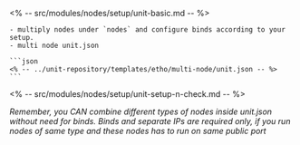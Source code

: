 <% -- src/modules/nodes/setup/unit-basic.md -- %>
    
    - multiply nodes under `nodes` and configure binds according to your setup. 
    - multi node unit.json

    ```json
    <% -- ../unit-repository/templates/etho/multi-node/unit.json -- %>
    ```
<% -- src/modules/nodes/setup/unit-setup-n-check.md -- %>

*Remember, you CAN combine different types of nodes inside unit.json without need for binds. Binds and separate IPs are required only, if you run nodes of same type and these nodes has to run on same public port*
